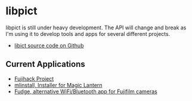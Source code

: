 # libpict

libpict is still under heavy development. The API will change and break as I'm using it to develop
tools and apps for several different projects.

- [libict source code on Github](https://github.com/petabyt/libpict)

## Current Applications 
- [Fujihack Project](https://github.com/fujihack/fujihack/tree/master/ptp)
- [mlinstall, Installer for Magic Lantern](https://github.com/petabyt/mlinstall)
- [Fudge, alternative WiFi/Bluetooth app for Fujifilm cameras](https://github.com/petabyt/fudge)
